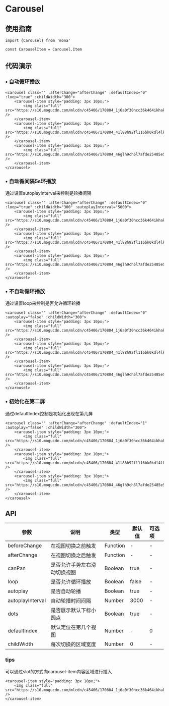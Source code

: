 # Carousel

## 使用指南
```
import {Carousel} from 'mona'

const CarouselItem = Carousel.Item
```

## 代码演示

### • 自动循环播放

```
<carousel class="" :afterChange="afterChange" :defaultIndex="0" :loop="true" :childWidth="300">
	<carousel-item style="padding: 3px 10px;">
		<img class="full" src="https://s10.mogucdn.com/mlcdn/c45406/170804_1j6a0f30hcc36k464ikhakj0cbaeg_1350x578.jpg" />
	</carousel-item>
	<carousel-item style="padding: 3px 10px;">
		<img class="full" src="https://s10.mogucdn.com/mlcdn/c45406/170804_41l88h92fl116bk0kdl4lklk6d0ia_1350x578.jpg" />
	</carousel-item>
	<carousel-item style="padding: 3px 10px;">
		<img class="full" src="https://s10.mogucdn.com/mlcdn/c45406/170804_46glh9ch5l7afde25485e5a8k76jf_1350x578.jpg" />
	</carousel-item>
</carousel>
```

### • 自动循间隔5s环播放

通过设置autoplayInterval来控制是轮播间隔

```
<carousel class="" :afterChange="afterChange" :defaultIndex="0" :loop="true" :childWidth="300" :autoplayInterval="5000">
	<carousel-item style="padding: 3px 10px;">
		<img class="full" src="https://s10.mogucdn.com/mlcdn/c45406/170804_1j6a0f30hcc36k464ikhakj0cbaeg_1350x578.jpg" />
	</carousel-item>
	<carousel-item style="padding: 3px 10px;">
		<img class="full" src="https://s10.mogucdn.com/mlcdn/c45406/170804_41l88h92fl116bk0kdl4lklk6d0ia_1350x578.jpg" />
	</carousel-item>
	<carousel-item style="padding: 3px 10px;">
		<img class="full" src="https://s10.mogucdn.com/mlcdn/c45406/170804_46glh9ch5l7afde25485e5a8k76jf_1350x578.jpg" />
	</carousel-item>
</carousel>
```

### • 不自动循环播放

通过设置loop来控制是否允许循环轮播

```
<carousel class="" :afterChange="afterChange" :defaultIndex="0" :autoplay="false" :childWidth="300">
	<carousel-item style="padding: 3px 10px;">
		<img class="full" src="https://s10.mogucdn.com/mlcdn/c45406/170804_1j6a0f30hcc36k464ikhakj0cbaeg_1350x578.jpg" />
	</carousel-item>
	<carousel-item style="padding: 3px 10px;">
		<img class="full" src="https://s10.mogucdn.com/mlcdn/c45406/170804_41l88h92fl116bk0kdl4lklk6d0ia_1350x578.jpg" />
	</carousel-item>
	<carousel-item style="padding: 3px 10px;">
		<img class="full" src="https://s10.mogucdn.com/mlcdn/c45406/170804_46glh9ch5l7afde25485e5a8k76jf_1350x578.jpg" />
	</carousel-item>
</carousel>
```

### • 初始化在第二屏

通过defaultIndex控制是初始化出现在第几屏

```
<carousel class="" :afterChange="afterChange" :defaultIndex="1" :autoplay="false" :childWidth="300">
	<carousel-item style="padding: 3px 10px;">
		<img class="full" src="https://s10.mogucdn.com/mlcdn/c45406/170804_1j6a0f30hcc36k464ikhakj0cbaeg_1350x578.jpg" />
	</carousel-item>
	<carousel-item style="padding: 3px 10px;">
		<img class="full" src="https://s10.mogucdn.com/mlcdn/c45406/170804_41l88h92fl116bk0kdl4lklk6d0ia_1350x578.jpg" />
	</carousel-item>
	<carousel-item style="padding: 3px 10px;">
		<img class="full" src="https://s10.mogucdn.com/mlcdn/c45406/170804_46glh9ch5l7afde25485e5a8k76jf_1350x578.jpg" />
	</carousel-item>
</carousel>
```

## API


| 参数 | 说明 | 类型 | 默认值 | 可选项 |
| --- | --- | --- | --- | :-- |
| beforeChange | 在视图切换之前触发 | Function | - | - |
| afterChange | 在视图切换之后触发	 | Function | - | - |
| canPan | 是否允许手势左右滑动切换视图 | Boolean | true | - |
| loop | 是否允许循环播放 | Boolean | false | - |
| autoplay | 是否自动轮播 | Boolean | true | - |
| autoplayInterval | 自动轮播时间间隔 | Number | 3000 | - |
| dots | 是否展示默认下标小圆点 | Boolean | true | - |
| defaultIndex | 默认定位在第几个视图 | Number | - | 0 |
| childWidth | 每次切换的区域宽度 | Number | 0 | - |

### tips

可以通过slot的方式向carousel-item内容区域进行插入

```
<carousel-item style="padding: 3px 10px;">
	<img class="full" src="https://s10.mogucdn.com/mlcdn/c45406/170804_1j6a0f30hcc36k464ikhakj0cbaeg_1350x578.jpg" />
</carousel-item>
```


